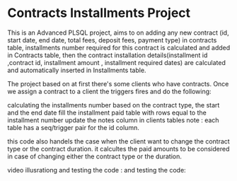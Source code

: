 # Contracts Installments Project




This is an Advanced PLSQL project, aims to on adding any new contract (id, start date, end date, total fees, deposit fees, payment type) in contracts table, installments number required for this contract is calculated and added in Contracts table, then the contract installation details(installment id ,contract id, installment amount , installment required dates) are calculated and automatically inserted in Installments table.

The project based on at first there's some clients who have contracts. Once we assign a contract to a client the triggers fires and do the following:

calculating the installments number based on the contract type, the start and the end date
fill the installment paid table with rows equal to the installment number
update the notes column in clients tables
note : each table has a seq/trigger pair for the id column.

this code also handels the case when the client want to change the contract type or the contract duration. it calcultes the paid amounts to be considered in case of changing either the contract type or the duration.

video illusrationg and testing the code : and testing the code:
